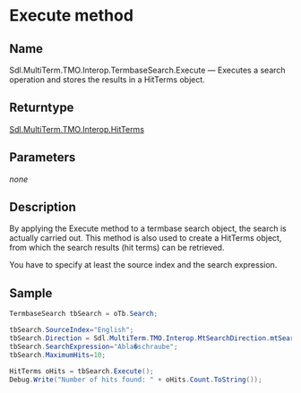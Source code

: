 # Execute method

## Name

Sdl.MultiTerm.TMO.Interop.TermbaseSearch.Execute —          Executes a search operation and stores the results in a HitTerms object.

## Returntype
[Sdl.MultiTerm.TMO.Interop.HitTerms](Sdl.MultiTerm.TMO.Interop.HitTerms.md)


## Parameters
*none*

## Description

By applying the Execute method to a termbase search object, the search is actually carried out. This method is also used to create a HitTerms object, from which the search results (hit terms) can be retrieved.

You have to specify at least the source index and the search expression.

## Sample


```cs
TermbaseSearch tbSearch = oTb.Search;

tbSearch.SourceIndex="English";			
tbSearch.Direction = Sdl.MultiTerm.TMO.Interop.MtSearchDirection.mtSearchDown;
tbSearch.SearchExpression="Abla�schraube";
tbSearch.MaximumHits=10;

HitTerms oHits = tbSearch.Execute();
Debug.Write("Number of hits found: " + oHits.Count.ToString());
```